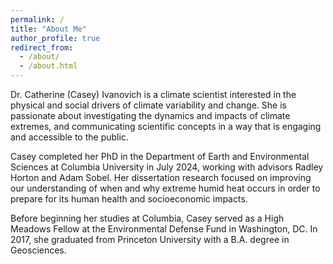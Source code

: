 ```yaml
---
permalink: /
title: "About Me"
author_profile: true
redirect_from: 
  - /about/
  - /about.html
---
```


Dr. Catherine (Casey) Ivanovich is a climate scientist interested in the physical and social drivers of climate variability and change. She is passionate about investigating the dynamics and impacts of climate extremes, and communicating scientific concepts in a way that is engaging and accessible to the public.

Casey completed her PhD in the Department of Earth and Environmental Sciences at Columbia University in July 2024, working with advisors Radley Horton and Adam Sobel. Her dissertation research focused on improving our understanding of when and why extreme humid heat occurs in order to prepare for its human health and socioeconomic impacts.

Before beginning her studies at Columbia, Casey served as a High Meadows Fellow at the Environmental Defense Fund in Washington, DC. In 2017, she graduated from Princeton University with a B.A. degree in Geosciences.
